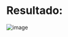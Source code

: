 # Resultado:
![image](https://user-images.githubusercontent.com/72284498/185146995-d8f819e3-6b7f-4ae8-96f4-c7485b147ade.png)
